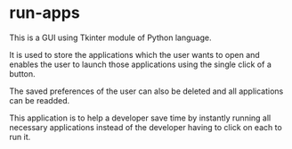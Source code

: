 # run-apps
This is a GUI using Tkinter module of Python language. 

It is used to store the applications which the user wants to open and enables the user to launch those applications using the single click of a button.

The saved preferences of the user can also be deleted and all applications can be readded.

This application is to help a developer save time by instantly running all necessary applications instead of the developer having to click on each to run it.
